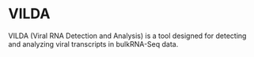 # VILDA
VILDA (Viral RNA Detection and Analysis) is a tool designed for detecting and analyzing viral transcripts in bulkRNA-Seq data.
